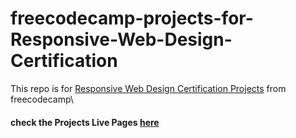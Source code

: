 # freecodecamp-projects-for-Responsive-Web-Design-Certification
This repo is for [Responsive Web Design Certification Projects](https://www.freecodecamp.org/learn/responsive-web-design/#responsive-web-design-projects) from freecodecamp\
#### check the Projects Live Pages [here](https://freecodecamp-responsive-web-design.onrender.com/)
